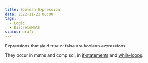 ```yaml
---
title: Boolean Expression
date: 2022-11-23 00:00
tags:
  - Logic
  - DiscreteMath
status: draft
---
```


Expressions that yield true or false are boolean expressions.

They occur in maths and comp sci, in [if-statements](if-statements) and [while-loops](while-loops).